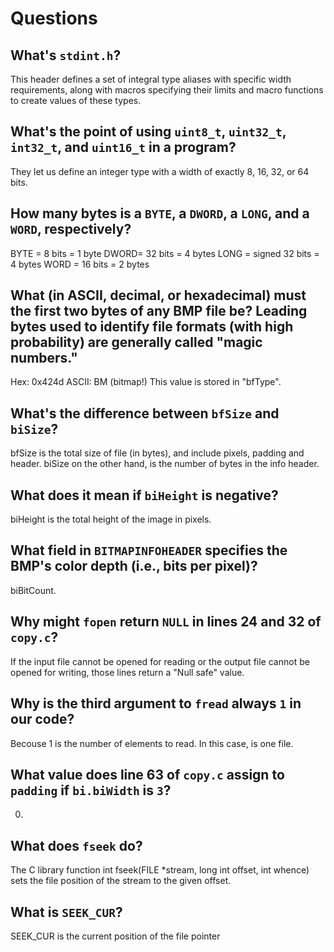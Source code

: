 # Questions

## What's `stdint.h`?

This header defines a set of integral type aliases with specific width requirements, along with macros specifying their limits and macro functions to create values of these types.

## What's the point of using `uint8_t`, `uint32_t`, `int32_t`, and `uint16_t` in a program?

They let us define an integer type with a width of exactly 8, 16, 32, or 64 bits.

## How many bytes is a `BYTE`, a `DWORD`, a `LONG`, and a `WORD`, respectively?

BYTE = 8 bits = 1 byte
DWORD= 32 bits = 4 bytes
LONG = signed 32 bits = 4 bytes
WORD = 16 bits = 2 bytes

## What (in ASCII, decimal, or hexadecimal) must the first two bytes of any BMP file be? Leading bytes used to identify file formats (with high probability) are generally called "magic numbers."

Hex:    0x424d
ASCII:  BM (bitmap!)
This value is stored in "bfType".

## What's the difference between `bfSize` and `biSize`?

bfSize is the total size of file (in bytes), and include pixels, padding and header.
biSize on the other hand, is the number of bytes in the info header.

## What does it mean if `biHeight` is negative?

biHeight is the total height of the image in pixels.

## What field in `BITMAPINFOHEADER` specifies the BMP's color depth (i.e., bits per pixel)?

biBitCount.

## Why might `fopen` return `NULL` in lines 24 and 32 of `copy.c`?

If the input file cannot be opened for reading or the output file cannot be opened for writing, those lines return a "Null safe" value.

## Why is the third argument to `fread` always `1` in our code?

Becouse 1 is the number of elements to read. In this case, is one file.

## What value does line 63 of `copy.c` assign to `padding` if `bi.biWidth` is `3`?

0.

## What does `fseek` do?

The C library function int fseek(FILE *stream, long int offset, int whence) sets the file position of the stream to the given offset.

## What is `SEEK_CUR`?

SEEK_CUR is the current position of the file pointer
